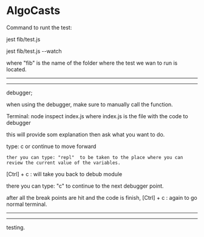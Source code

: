 # AlgoCasts

Command to runt the test:

jest fib/test.js

jest fib/test.js --watch

where "fib" is the name of the folder where the test we wan to run is located.

--------------------------------------------------------------------------------------
--------------------------------------------------------------------------------------

debugger;

when using the debugger, make sure to manually call the function.

Terminal:
node inspect index.js   where index.js is the file with the code to debugger

   this will provide som explanation then ask what you want to do.

   type: c  or continue to move forward

    ther you can type: "repl"  to be taken to the place where you can review the current value of the variables.

[Ctrl] + c : will take you back to debub module

there you can type: "c" to continue to the next debugger point.

after all the break points are hit and the code is finish, [Ctrl] + c : again to go normal terminal.

--------------------------------------------------------------------------------------
--------------------------------------------------------------------------------------

testing.
